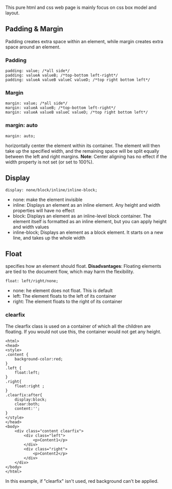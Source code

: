 This pure html and css web page is mainly focus on css box model and layout.

## Padding & Margin
Padding creates extra space within an element, while margin creates extra space around an element.
### Padding
```
padding: value; /*all side*/
padding: valueA valueB; /*top-bottom left-right*/
padding: valueA valueB valueC valueD; /*top right bottom left*/
```
### Margin
```
margin: value; /*all side*/
margin: valueA valueB; /*top-bottom left-right*/
margin: valueA valueB valueC valueD; /*top right bottom left*/
```
### margin: auto
```
margin: auto;
```
horizontally center the element within its container.
The element will then take up the specified width, and the remaining space will be split equally between the left and right margins.
**Note**: Center aligning has no effect if the width property is not set (or set to 100%).

## Display
```
display: none/block/inline/inline-block;
```
- none: make the element invisible
- inline: Displays an element as an inline element. Any height and width properties will have no effect
- block: Displays an element as an inline-level block container. The element itself is formatted as an inline element, but you can apply height and width values
- inline-block; Displays an element as a block element. It starts on a new line, and takes up the whole width

## Float
specifies how an element should float.
**Disadvantages**: Floating elements are tied to the document flow, which may harm the flexibility.
```
float: left/right/none;
```
- none: he element does not float. This is default
- left: The element floats to the left of its container
- right: The element floats to the right of its container
### clearfix
The clearfix class is used on a container of which all the children are floating. If you would not use this, the container would not get any height.
```
<html>
<head>
<style>
.content {
    background-color:red;
}
.left {
    float:left;
}
.right{
    float:right ;
}
.clearfix:after{
    display:block;
    clear:both;
    content:'';
}
</style>
</head>
<body>
    <div class="content clearfix">
        <div class="left">
            <p>Content1</p>
        </div>
        <div class="right">
            <p>Content2</p>
        </div>
    </div>
</body>
</html>
```
In this example, if "clearfix" isn't used, red background can't be applied.